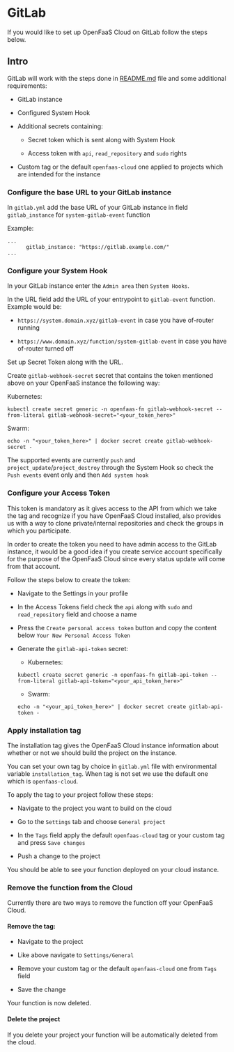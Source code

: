 # GitLab

If you would like to set up OpenFaaS Cloud on GitLab follow the steps below.

## Intro

GitLab will work with the steps done in [README.md](/README.md) file and some additional requirements:

* GitLab instance

* Configured System Hook

* Additional secrets containing:

  * Secret token which is sent along with System Hook

  * Access token with `api`, `read_repository` and `sudo` rights

* Custom tag or the default `openfaas-cloud` one applied to projects which are intended for the instance

### Configure the base URL to your GitLab instance

In `gitlab.yml` add the base URL of your GitLab instance in field `gitlab_instance` for `system-gitlab-event` function

Example:

```
...
      gitlab_instance: "https://gitlab.example.com/"
...
```

### Configure your System Hook

In your GitLab instance enter the `Admin area` then `System Hooks`.

In the URL field add the URL of your entrypoint to `gitlab-event` function. Example would be:

* `https://system.domain.xyz/gitlab-event` in case you have of-router running

* `https://www.domain.xyz/function/system-gitlab-event` in case you have of-router turned off

Set up Secret Token along with the URL.

Create `gitlab-webhook-secret` secret that contains the token mentioned above on your OpenFaaS instance the following way:

Kubernetes:

```
kubectl create secret generic -n openfaas-fn gitlab-webhook-secret --from-literal gitlab-webhook-secret="<your_token_here>"
```

Swarm:

```
echo -n "<your_token_here>" | docker secret create gitlab-webhook-secret -
```


The supported events are currently `push` and `project_update`/`project_destroy` through the System Hook so check the `Push events` event only and then `Add system hook`

### Configure your Access Token

This token is mandatory as it gives access to the API from which we take the tag and recognize if you have OpenFaaS Cloud installed, also provides us with a way to clone private/internal repositories and check the groups in which you participate.

In order to create the token you need to have admin access to the GitLab instance, it would be a good idea if you create service account specifically for the purpose of the OpenFaaS Cloud since every status update will come from that account.

Follow the steps below to create the token:

* Navigate to the Settings in your profile

* In the Access Tokens field check the `api` along with `sudo` and `read_repository` field and choose a name

* Press the `Create personal access token` button and copy the content below `Your New Personal Access Token`

* Generate the `gitlab-api-token` secret:

  * Kubernetes:

  ```
  kubectl create secret generic -n openfaas-fn gitlab-api-token --from-literal gitlab-api-token="<your_api_token_here>"
  ```

  * Swarm:

  ```
  echo -n "<your_api_token_here>" | docker secret create gitlab-api-token -
  ```

### Apply installation tag

The installation tag gives the OpenFaaS Cloud instance information about whether or not we should build the project on the instance.

You can set your own tag by choice in `gitlab.yml` file with environmental variable `installation_tag`. When tag is not set we use the default one which is `openfaas-cloud`.

To apply the tag to your project follow these steps:

* Navigate to the project you want to build on the cloud

* Go to the `Settings` tab and choose `General project`

* In the `Tags` field apply the default `openfaas-cloud` tag or your custom tag and press `Save changes`

* Push a change to the project

You should be able to see your function deployed on your cloud instance.

### Remove the function from the Cloud

Currently there are two ways to remove the function off your OpenFaaS Cloud.

#### Remove the tag:

* Navigate to the project

* Like above navigate to `Settings/General`

* Remove your custom tag or the default `openfaas-cloud` one from `Tags` field

* Save the change

Your function is now deleted.

#### Delete the project

If you delete your project your function will be automatically deleted from the cloud.